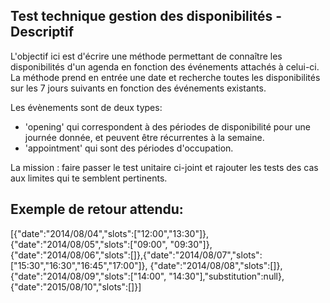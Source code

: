 ## Test technique gestion des disponibilités - Descriptif

L'objectif ici est d'écrire une méthode permettant de connaître les disponibilités d'un agenda
en fonction des événements attachés à celui-ci.
La méthode prend en entrée une date et recherche toutes les disponibilités sur les 7 jours
suivants en fonction des événements existants.

Les évènements sont de deux types:

 - 'opening' qui correspondent à des périodes de disponibilité pour une journée donnée, et peuvent être récurrentes à la semaine.
 - 'appointment' qui sont des périodes d'occupation.

La mission : faire passer le test unitaire ci-joint et rajouter les tests des cas aux limites qui te semblent pertinents.


## Exemple de retour attendu:

[{"date":"2014/08/04","slots":["12:00","13:30"]},{"date":"2014/08/05","slots":["09:00", "09:30"]},
{"date":"2014/08/06","slots":[]},{"date":"2014/08/07","slots":["15:30","16:30","16:45","17:00"]},
{"date":"2014/08/08","slots":[]},{"date":"2014/08/09","slots":["14:00", "14:30"],"substitution":null},
{"date":"2015/08/10","slots":[]}]
